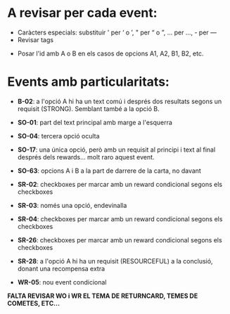 
# A revisar per cada event:

* Caràcters especials: substituir ' per ‘ o ’, " per “ o ”, ... per …, - per —
* Revisar tags <p>
* Posar l'id amb A o B en els casos de opcions A1, A2, B1, B2, etc.


# Events amb particularitats:

* **B-02**: a l'opció A hi ha un text comú i després dos resultats segons un requisit (STRONG). Semblant també a la opció B.

* **SO-01**: part del text principal amb marge a l'esquerra
* **SO-04**: tercera opció oculta
* **SO-17**: una única opció, però amb un requisit al principi i text al final després dels rewards... molt raro aquest event.
* **SO-63**: opcions A i B a la part de darrere de la carta, no davant

* **SR-02**: checkboxes per marcar amb un reward condicional segons els checkboxes
* **SR-03**: només una opció, endevinalla
* **SR-04**: checkboxes per marcar amb un reward condicional segons els checkboxes
* **SR-26**: checkboxes per marcar amb un reward condicional segons els checkboxes
* **SR-28**: a l'opció A hi ha un requisit (RESOURCEFUL) a la conclusió, donant una recompensa extra

* **WR-05**: nou event condicional



**FALTA REVISAR WO i WR EL TEMA DE RETURNCARD, TEMES DE COMETES, ETC...**